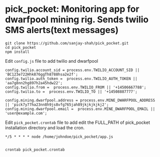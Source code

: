 # pick_pocket: Monitoring app for dwarfpool mining rig. Sends twilio SMS alerts(text messages)

```
git clone https://github.com/sanjay-shah/pick_pocket.git
cd pick_pocket
npm install
```

Edit `config.js` file to add twilio and dwarfpool 

```
config.twilio.account_sid = process.env.TWILIO_ACCOUNT_SID || 'BC123e722Hhk876ggTh8788hsa2e2f';
config.twilio.auth_token =  process.env.TWILIO_AUTH_TOKEN || 'aa7g8nn2hg897h2a45hdw22';
config.twilio.from =  process.env.TWILIO_FROM || '+14506667788';
config.twilio.to =  process.env.TWILIO_TO || '+14508887777';

config.mining.dwarfpool.address = process.env.MINE_DWARFPOOL_ADDRESS || 'pick7y77ha23nn8h9js8vfg765jah89jkjkjkjkj2';
config.mining.dwarfpool.email =  process.env.MINE_DWARFPOOL_EMAIL || 'user@example.com';
```

Edit `pick_pocket.crontab` file to add edit the FULL_PATH of pick_pocket installation directory and load the cron. 
```
*/5 * * * * node /home/johndoe/pick_pocket/app.js


crontab pick_pocket.crontab
```

